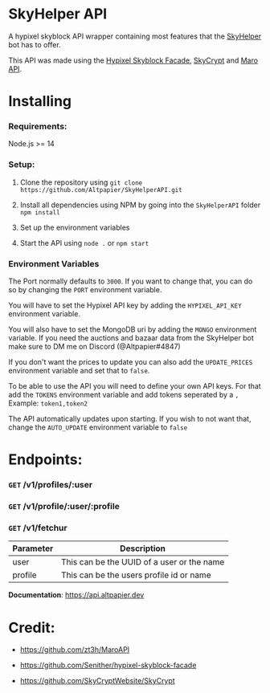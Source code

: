 # SkyHelper API
A hypixel skyblock API wrapper containing most features that the [SkyHelper](https://top.gg/bot/710143953533403226) bot has to offer.

This API was made using the [Hypixel Skyblock Facade](https://github.com/Senither/hypixel-skyblock-facade), [SkyCrypt](https://github.com/SkyCryptWebsite/SkyCrypt) and [Maro API](https://github.com/zt3h/MaroAPI).

# Installing

### Requirements:

Node.js >= 14

### Setup:

1. Clone the repository using
`git clone https://github.com/Altpapier/SkyHelperAPI.git`

2. Install all dependencies using NPM by going into the `SkyHelperAPI` folder
`npm install`

3. Set up the environment variables

4. Start the API using `node .` or `npm start`

### Environment Variables
The Port normally defaults to `3000`. If you want to change that, you can do so by changing the `PORT` environment variable.

You will have to set the Hypixel API key by adding the `HYPIXEL_API_KEY` environment variable.

You will also have to set the MongoDB uri by adding the `MONGO` environment variable. If you need the auctions and bazaar data from the SkyHelper bot make sure to DM me on Discord (@Altpapier#4847)

If you don't want the prices to update you can also add the `UPDATE_PRICES` environment variable and set that to `false`.

To be able to use the API you will need to define your own API keys. For that add the `TOKENS` environment variable and add tokens seperated by a `,`
Example: `token1,token2`

The API automatically updates upon starting. If you wish to not want that, change the `AUTO_UPDATE` environment variable to `false`

# Endpoints:

### `GET` /v1/profiles/:user

### `GET` /v1/profile/:user/:profile

### `GET` /v1/fetchur

  
|Parameter|Description |
|--|--|
|user|This can be the UUID of a user or the name|
|profile|This can be the users profile id or name

  
**Documentation**: https://api.altpapier.dev

# Credit:

- https://github.com/zt3h/MaroAPI

- https://github.com/Senither/hypixel-skyblock-facade

- https://github.com/SkyCryptWebsite/SkyCrypt
